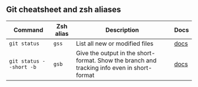 ## Git cheatsheet and zsh aliases
| Command | Zsh alias | Description | Docs |
| --- | --- | --- | --- |
| `git status` | `gss` | List all new or modified files | [docs](https://git-scm.com/docs/git-status) |
| `git status --short -b` | `gsb` | Give the output in the short-format. Show the branch and tracking info even in short-format | [docs](https://git-scm.com/docs/git-status#Documentation/git-status.txt---short) |
